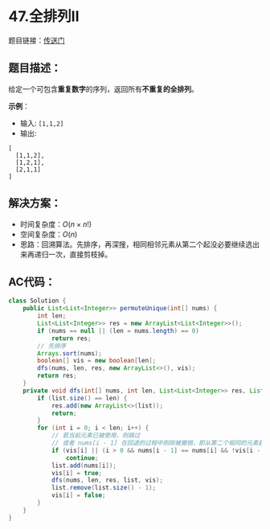 # 47.全排列II
题目链接：[传送门](https://leetcode-cn.com/problems/permutations-ii/)

## 题目描述：
给定一个可包含**重复数字**的序列，返回所有**不重复的全排列**。

**示例**：

- 输入: `[1,1,2]`
- 输出:

```
[
  [1,1,2],
  [1,2,1],
  [2,1,1]
]
```

## 解决方案：
- 时间复杂度：$O(n \times n!)$
- 空间复杂度：$O(n)$
- 思路：回溯算法。先排序，再深搜，相同相邻元素从第二个起没必要继续选出来再递归一次，直接剪枝掉。

## AC代码：
```java
class Solution {
	public List<List<Integer>> permuteUnique(int[] nums) {
		int len;
		List<List<Integer>> res = new ArrayList<List<Integer>>();
		if (nums == null || (len = nums.length) == 0)
			return res;
		// 先排序
		Arrays.sort(nums);
		boolean[] vis = new boolean[len];
		dfs(nums, len, res, new ArrayList<>(), vis);
		return res;
	}
	private void dfs(int[] nums, int len, List<List<Integer>> res, List<Integer> list, boolean[] vis) {
		if (list.size() == len) {
			res.add(new ArrayList<>(list));
			return;
		}
		for (int i = 0; i < len; i++) {
			// 若当前元素已被使用，则跳过
			// 或者 nums[i - 1] 在回退的过程中刚刚被撤销，即从第二个相同的元素起没必要继续选出来继续递归，不然会出现重复的情况
			if (vis[i] || (i > 0 && nums[i - 1] == nums[i] && !vis[i - 1]))
				continue;
			list.add(nums[i]);
			vis[i] = true;
			dfs(nums, len, res, list, vis);
			list.remove(list.size() - 1);
			vis[i] = false;
		}
	}
}
```
